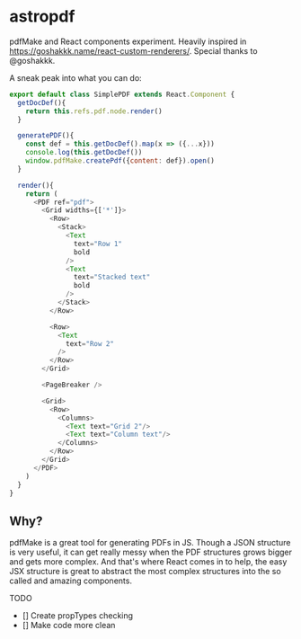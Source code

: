 astropdf
========

pdfMake and React components experiment.
Heavily inspired in https://goshakkk.name/react-custom-renderers/.
Special thanks to @goshakkk.

A sneak peak into what you can do:
```js
export default class SimplePDF extends React.Component {
  getDocDef(){
    return this.refs.pdf.node.render()
  }

  generatePDF(){
    const def = this.getDocDef().map(x => ({...x}))
    console.log(this.getDocDef())
    window.pdfMake.createPdf({content: def}).open()
  }

  render(){
    return (
      <PDF ref="pdf">
        <Grid widths={['*']}>
          <Row>
            <Stack>
              <Text
                text="Row 1"
                bold
              />
              <Text
                text="Stacked text"
                bold
              />
            </Stack>
          </Row>

          <Row>
            <Text
              text="Row 2"
            />
          </Row>
        </Grid>

        <PageBreaker />

        <Grid>
          <Row>
            <Columns>
              <Text text="Grid 2"/>
              <Text text="Column text"/>
            </Columns>
          </Row>
        </Grid>
      </PDF>
    )
  }
}
```

## Why?
pdfMake is a great tool for generating PDFs in JS. Though a JSON structure is very useful,
it can get really messy when the PDF structures grows bigger and gets more complex. And that's
where React comes in to help, the easy JSX structure is great to abstract the most complex
structures into the so called and amazing components.

TODO
- [] Create propTypes checking
- [] Make code more clean
